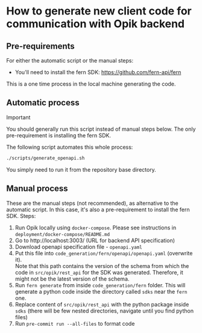 # How to generate new client code for communication with Opik backend

## Pre-requirements
For either the automatic script or the manual steps:
- You'll need to install the fern SDK: https://github.com/fern-api/fern

This is a one time process in the local machine generating the code.

## Automatic process
> [!IMPORTANT]
> You should generally run this script instead of manual steps below.
> The only pre-requirement is installing the fern SDK.

The following script automates this whole process:
```bash
./scripts/generate_openapi.sh
```

You simply need to run it from the repository base directory.

## Manual process

These are the manual steps (not recommended), as alternative to the automatic script.
In this case, it's also a pre-requirement to install the fern SDK.
Steps:
1. Run Opik locally using `docker-compose`. Please see instructions in `deployment/docker-compose/README.md`
2. Go to http://localhost:3003/ (URL for backend API specification)
3. Download openapi specification file - `openapi.yaml`
4. Put this file into `code_generation/fern/openapi/openapi.yaml` (overwrite it).<br>
   Note that this path contains the version of the schema from which the code in `src/opik/rest_api` for the SDK was generated. Therefore, it might not be the latest version of the schema.
5. Run `fern generate` from inside `code_generation/fern` folder. This will generate a python code inside the directory called `sdks` near the `fern` one.
7. Replace content of `src/opik/rest_api` with the python package inside `sdks` (there will be few nested directories, navigate until you find python files)
8. Run `pre-commit run --all-files` to format code

